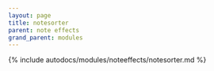 ```yaml
---
layout: page
title: notesorter
parent: note effects
grand_parent: modules
---
```


{% include autodocs/modules/noteeffects/notesorter.md %}
